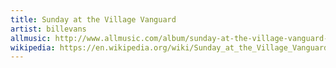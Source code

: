 ```yaml
---
title: Sunday at the Village Vanguard
artist: billevans
allmusic: http://www.allmusic.com/album/sunday-at-the-village-vanguard-mw0000479036
wikipedia: https://en.wikipedia.org/wiki/Sunday_at_the_Village_Vanguard
---
```

